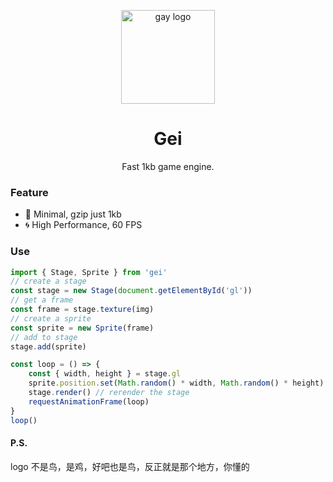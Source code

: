 <p align="center"><img src="http://wx1.sinaimg.cn/mw690/0060lm7Tly1ftpfy740m8j30jn0jnaat.jpg" alt="gay logo" width="150"></p>
<h1 align="center">Gei</h1>
<p align="center">Fast 1kb game engine.</p>

### Feature

- :leaves: Minimal, gzip just 1kb
- :cyclone: High Performance, 60 FPS

### Use

```js
import { Stage, Sprite } from 'gei'
// create a stage
const stage = new Stage(document.getElementById('gl'))
// get a frame
const frame = stage.texture(img)
// create a sprite
const sprite = new Sprite(frame)
// add to stage
stage.add(sprite)

const loop = () => {
	const { width, height } = stage.gl
	sprite.position.set(Math.random() * width, Math.random() * height)
	stage.render() // rerender the stage
	requestAnimationFrame(loop)
}
loop()
```

#### P.S.

logo 不是鸟，是鸡，好吧也是鸟，反正就是那个地方，你懂的
